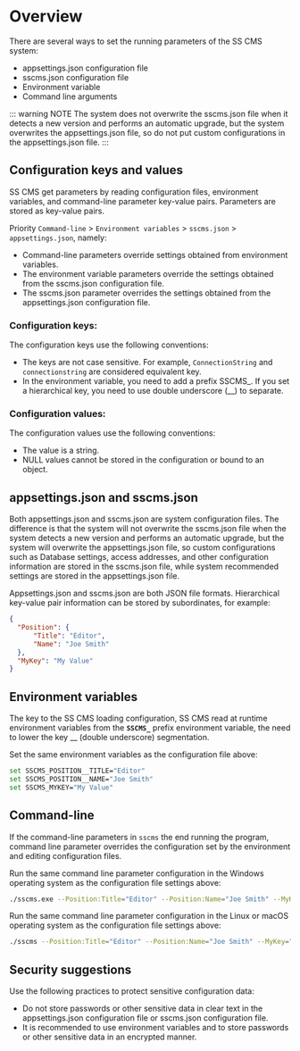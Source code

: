 # Overview

There are several ways to set the running parameters of the SS CMS system:

* appsettings.json configuration file
* sscms.json configuration file
* Environment variable
* Command line arguments

::: warning NOTE
The system does not overwrite the sscms.json file when it detects a new version and performs an automatic upgrade, but the system overwrites the appsettings.json file, so do not put custom configurations in the appsettings.json file.
:::

## Configuration keys and values

SS CMS get parameters by reading configuration files, environment variables, and command-line parameter key-value pairs. Parameters are stored as key-value pairs.

Priority `Command-line` > `Environment variables` > `sscms.json` > `appsettings.json`, namely:

* Command-line parameters override settings obtained from environment variables.
* The environment variable parameters override the settings obtained from the sscms.json configuration file.
* The sscms.json parameter overrides the settings obtained from the appsettings.json configuration file.

### Configuration keys:

The configuration keys use the following conventions:

* The keys are not case sensitive. For example, `ConnectionString` and `connectionstring` are considered equivalent key.
* In the environment variable, you need to add a prefix SSCMS_. If you set a hierarchical key, you need to use double underscore (__) to separate.

### Configuration values:

The configuration values ​​use the following conventions:

* The value is a string.
* NULL values ​​cannot be stored in the configuration or bound to an object.

## appsettings.json and sscms.json

Both appsettings.json and sscms.json are system configuration files. The difference is that the system will not overwrite the sscms.json file when the system detects a new version and performs an automatic upgrade, but the system will overwrite the appsettings.json file, so custom configurations such as Database settings, access addresses, and other configuration information are stored in the sscms.json file, while system recommended settings are stored in the appsettings.json file.

Appsettings.json and sscms.json are both JSON file formats. Hierarchical key-value pair information can be stored by subordinates, for example:

```json
{
  "Position": {
      "Title": "Editor",
      "Name": "Joe Smith"
  },
  "MyKey": "My Value"
}
```

## Environment variables

The key to the SS CMS loading configuration, SS CMS read at runtime environment variables from the **`SSCMS_`** prefix environment variable, the need to lower the key __ (double underscore) segmentation.

Set the same environment variables as the configuration file above:

```bash
set SSCMS_POSITION__TITLE="Editor"
set SSCMS_POSITION__NAME="Joe Smith"
set SSCMS_MYKEY="My Value"
```

## Command-line

If the command-line parameters in `sscms` the end running the program, command line parameter overrides the configuration set by the environment and editing configuration files.

Run the same command line parameter configuration in the Windows operating system as the configuration file settings above:

```bash
./sscms.exe --Position:Title="Editor" --Position:Name="Joe Smith" --MyKey="My Value"
```

Run the same command line parameter configuration in the Linux or macOS operating system as the configuration file settings above:

```bash
./sscms --Position:Title="Editor" --Position:Name="Joe Smith" --MyKey="My Value"
```

## Security suggestions

Use the following practices to protect sensitive configuration data:

* Do not store passwords or other sensitive data in clear text in the appsettings.json configuration file or sscms.json configuration file.
* It is recommended to use environment variables and to store passwords or other sensitive data in an encrypted manner.